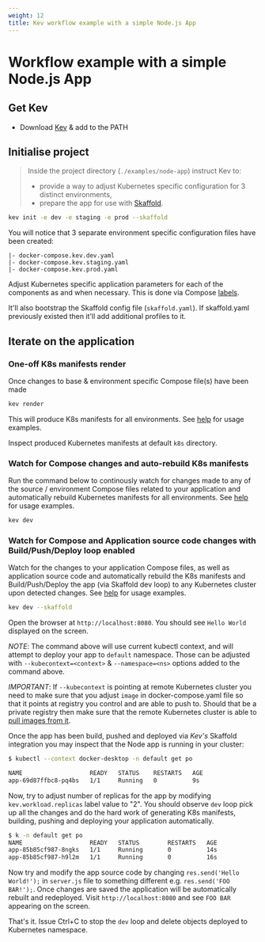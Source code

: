 ```yaml
---
weight: 12
title: Kev workflow example with a simple Node.js App
---
```


# Workflow example with a simple Node.js App

## Get Kev

* Download [Kev](https://github.com/appvia/kev/releases/latest) & add to the PATH

## Initialise project

> Inside the project directory (`./examples/node-app`) instruct Kev to:
> * provide a way to adjust Kubernetes specific configuration for 3 distinct environments,
> * prepare the app for use with [Skaffold](https://skaffold.dev/).

```sh
kev init -e dev -e staging -e prod --skaffold
```

You will notice that 3 separate environment specific configuration files have been created:

```
|- docker-compose.kev.dev.yaml
|- docker-compose.kev.staging.yaml
|- docker-compose.kev.prod.yaml
```

Adjust Kubernetes specific application parameters for each of the components as and when necessary. This is done via Compose [labels](../../docs/reference/config-params.md).

It'll also bootstrap the Skaffold config file (`skaffold.yaml`). If skaffold.yaml previously existed then it'll add additional profiles to it.

## Iterate on the application

### One-off K8s manifests render

Once changes to base & environment specific Compose file(s) have been made

```sh
kev render
```

This will produce K8s manifests for all environments. See [help](../../docs/cli/kev_render.md) for usage examples.

Inspect produced Kubernetes manifests at default `k8s` directory.

### Watch for Compose changes and auto-rebuild K8s manifests

Run the command below to continously watch for changes made to any of the source / environment Compose files related to your application and automatically rebuild Kubernetes manifests for all environments. See [help](../../docs/cli/kev_dev.md) for usage examples.

```sh
kev dev
```

### Watch for Compose and Application source code changes with Build/Push/Deploy loop enabled

Watch for the changes to your application Compose files, as well as application source code and automatically rebuild the K8s manifests and Build/Push/Deploy the app (via Skaffold dev loop) to any Kubernetes cluster upon detected changes. See [help](../../docs/cli/kev_dev.md) for usage examples.

```sh
kev dev --skaffold
```

Open the browser at `http://localhost:8080`. You should see `Hello World` displayed on the screen.


*NOTE*: The command above will use current kubectl context, and will attempt to deploy your app to `default` namespace. Those can be adjusted with `--kubecontext=<context>` & `--namespace=<ns>` options added to the command above.

*IMPORTANT*: If `--kubecontext` is pointing at remote Kubernetes cluster you need to make sure that you adjust `image` in docker-compose.yaml file so that it points at registry you control and are able to push to. Should that be a private registry then make sure that the remote Kubernetes cluster is able to [pull images from it](https://kubernetes.io/docs/tasks/configure-pod-container/pull-image-private-registry/).

Once the app has been build, pushed and deployed via _Kev's_ Skaffold integration you may inspect that the Node app is running in your cluster:

```sh
$ kubectl --context docker-desktop -n default get po

NAME                   READY   STATUS    RESTARTS   AGE
app-69d87ffbc8-pq4bs   1/1     Running   0          9s
```

Now, try to adjust number of replicas for the app by modifying `kev.workload.replicas` label value to "2". You should observe `dev` loop pick up all the changes and do the hard work of generating K8s manifests, building, pushing and deploying your application automatically.

```sh
$ k -n default get po
NAME                   READY   STATUS        RESTARTS   AGE
app-85b85cf987-8ngks   1/1     Running       0          14s
app-85b85cf987-h9l2m   1/1     Running       0          16s
```

Now try and modify the app source code by changing `res.send('Hello World!');` in `server.js` file to something different e.g. `res.send('FOO BAR!');`. Once changes are saved the application will be automatically rebuilt and redeployed. Visit `http://localhost:8080` and see `FOO BAR` appearing on the screen.

That's it. Issue Ctrl+C to stop the `dev` loop and delete objects deployed to Kubernetes namespace.

